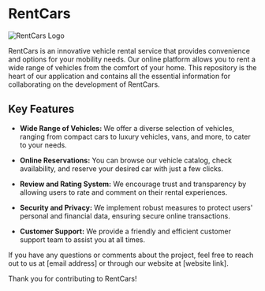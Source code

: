 # RentCars

![RentCars Logo](link_to_your_logo.png)

RentCars is an innovative vehicle rental service that provides convenience and options for your mobility needs. Our online platform allows you to rent a wide range of vehicles from the comfort of your home. This repository is the heart of our application and contains all the essential information for collaborating on the development of RentCars.

## Key Features

- **Wide Range of Vehicles:** We offer a diverse selection of vehicles, ranging from compact cars to luxury vehicles, vans, and more, to cater to your needs.

- **Online Reservations:** You can browse our vehicle catalog, check availability, and reserve your desired car with just a few clicks.

- **Review and Rating System:** We encourage trust and transparency by allowing users to rate and comment on their rental experiences.

- **Security and Privacy:** We implement robust measures to protect users' personal and financial data, ensuring secure online transactions.

- **Customer Support:** We provide a friendly and efficient customer support team to assist you at all times.



If you have any questions or comments about the project, feel free to reach out to us at [email address] or through our website at [website link].

Thank you for contributing to RentCars!
